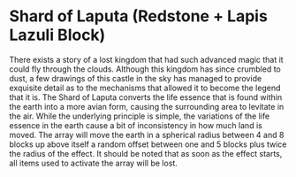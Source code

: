 # Shard of Laputa (Redstone + Lapis Lazuli Block)

There exists a story of a lost kingdom that had such advanced magic that it could fly through the clouds. Although this kingdom has since crumbled to dust, a few drawings of this castle in the sky has managed to provide exquisite detail as to the mechanisms that allowed it to become the legend that it is.
The Shard of Laputa converts the life essence that is found within the earth into a more avian form, causing the surrounding area to levitate in the air. While the underlying principle is simple, the variations of the life essence in the earth cause a bit of inconsistency in how much land is moved. The array will move the earth in a spherical radius between 4 and 8 blocks up above itself a random offset between one and 5 blocks plus twice the radius of the effect.
It should be noted that as soon as the effect starts, all items used to activate the array will be lost.
